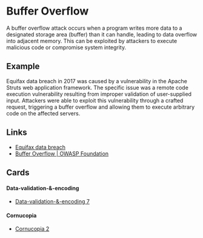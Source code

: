 # Buffer Overflow
A buffer overflow attack occurs when a program writes more data to a designated storage area (buffer) than it can handle, leading to data overflow into adjacent memory. This can be exploited by attackers to execute malicious code or compromise system integrity.

## Example
Equifax data breach in 2017 was caused by a vulnerability in the Apache Struts web application framework. The specific issue was a remote code execution vulnerability resulting from improper validation of user-supplied input. Attackers were able to exploit this vulnerability through a crafted request, triggering a buffer overflow and allowing them to execute arbitrary code on the affected servers.

## Links
- [Equifax data breach](https://www.csoonline.com/article/567833/equifax-data-breach-faq-what-happened-who-was-affected-what-was-the-impact.html)
- [Buffer Overflow | OWASP Foundation](https://owasp.org/www-community/vulnerabilities/Buffer_Overflow#:~:text=A%20buffer%20overflow%20condition%20exists,to%20an%20array%20of%20integers.)

## Cards

#### Data-validation-&-encoding
- [Data-validation-&-encoding 7](/cards/VE7)

#### Cornucopia
- [Cornucopia 2](/cards/C2)
